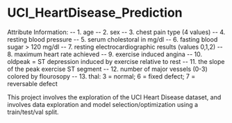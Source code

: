 # UCI_HeartDisease_Prediction

Attribute Information:
-- 1. age
-- 2. sex
-- 3. chest pain type  (4 values)
-- 4. resting blood pressure
-- 5. serum cholestoral in mg/dl
-- 6. fasting blood sugar > 120 mg/dl
-- 7. resting electrocardiographic results  (values 0,1,2)
-- 8. maximum heart rate achieved
-- 9. exercise induced angina
-- 10. oldpeak = ST depression induced by exercise relative to rest
-- 11. the slope of the peak exercise ST segment
-- 12. number of major vessels (0-3) colored by flourosopy
-- 13.  thal: 3 = normal; 6 = fixed defect; 7 = reversable defect

This project involves the exploration of the UCI Heart Disease dataset, and involves data exploration and model selection/optimization using a train/test/val split. 

